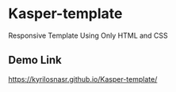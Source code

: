 # Kasper-template

Responsive Template Using Only HTML and CSS


## Demo Link
https://kyrilosnasr.github.io/Kasper-template/

